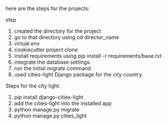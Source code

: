 here are the steps for the projects:

step 
1. created the directory for the project
2. go to that directory using cd director_name
3. virtual env
4. cookiecutter project clone
5. install requirements using pip install -r requirements/base.txt
6. integrate the database settings.
7. run the initial migrate command
8. used cities-light Django package for the city country.

Steps for the city light:

1. pip install django-cities-light
2. add the cities-light into the installed app
3. python manage.py migrate
4. python manage.py cities_light
